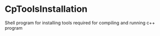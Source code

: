 # CpToolsInstallation
Shell program for installing tools required for compiling and running c++ program
